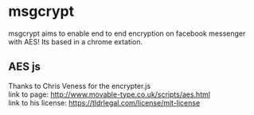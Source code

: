 # msgcrypt
msgcrypt aims to enable end to end encryption on facebook messenger with AES!
Its based in a chrome extation.
## AES js
Thanks to Chris Veness for the encrypter.js  
link to page: http://www.movable-type.co.uk/scripts/aes.html  
link to his license: https://tldrlegal.com/license/mit-license  
